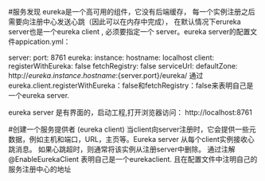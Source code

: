 #服务发现
eureka是一个高可用的组件，它没有后端缓存，
每一个实例注册之后需要向注册中心发送心跳（因此可以在内存中完成），
在默认情况下erureka server也是一个eureka client ,
必须要指定一个 server。eureka server的配置文件appication.yml：

server:
  port: 8761
eureka:
  instance:
    hostname: localhost
  client:
    registerWithEureka: false
    fetchRegistry: false
    serviceUrl:
      defaultZone: http://${eureka.instance.hostname}:${server.port}/eureka/
通过eureka.client.registerWithEureka：false和fetchRegistry：false来表明自己是一个eureka server.

eureka server 是有界面的，启动工程,打开浏览器访问： 
http://localhost:8761

#创建一个服务提供者 (eureka client)
当client向server注册时，它会提供一些元数据，例如主机和端口，URL，主页等。Eureka server 从每个client实例接收心跳消息。 如果心跳超时，则通常将该实例从注册server中删除。
通过注解@EnableEurekaClient 表明自己是一个eurekaclient. 且在配置文件中注明自己的服务注册中心的地址
